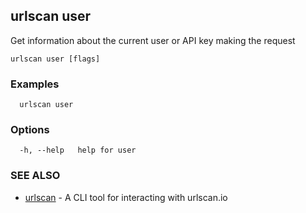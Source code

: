 ## urlscan user

Get information about the current user or API key making the request

```
urlscan user [flags]
```

### Examples

```
  urlscan user
```

### Options

```
  -h, --help   help for user
```

### SEE ALSO

* [urlscan](urlscan.md)	 - A CLI tool for interacting with urlscan.io

